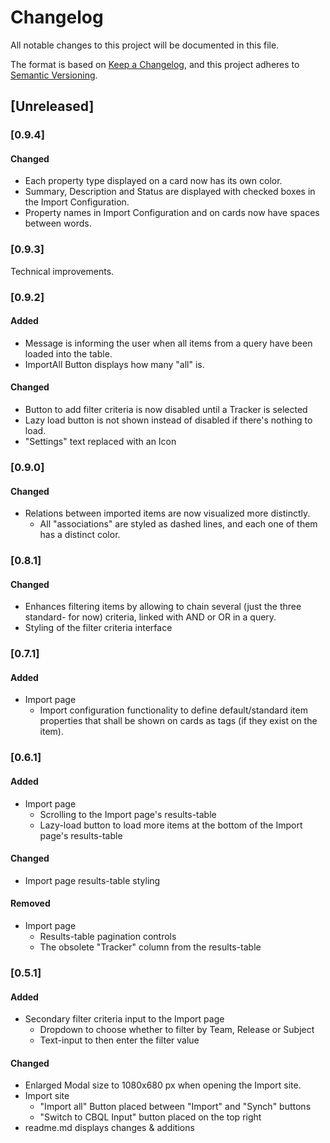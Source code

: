 # Changelog
All notable changes to this project will be documented in this file.

The format is based on [Keep a Changelog](https://keepachangelog.com/en/1.0.0/),
and this project adheres to [Semantic Versioning](https://semver.org/spec/v2.0.0.html).

## [Unreleased]

### [0.9.4]

#### Changed
- Each property type displayed on a card now has its own color.
- Summary, Description and Status are displayed with checked boxes in the Import Configuration.
- Property names in Import Configuration and on cards now have spaces between words.

### [0.9.3]

Technical improvements.

### [0.9.2]

#### Added
- Message is informing the user when all items from a query have been loaded into the table.
- ImportAll Button displays how many "all" is.

#### Changed
- Button to add filter criteria is now disabled until a Tracker is selected
- Lazy load button is not shown instead of disabled if there's nothing to load.
- "Settings" text replaced with an Icon

### [0.9.0]

#### Changed
- Relations between imported items are now visualized more distinctly.  
  - All "associations" are styled as dashed lines, and each one of them has a distinct color.

### [0.8.1]

#### Changed
- Enhances filtering items by allowing to chain several (just the three standard- for now) criteria, linked with AND or OR in a query.
- Styling of the filter criteria interface

### [0.7.1]

#### Added
- Import page 
  - Import configuration functionality to define default/standard item properties that shall be shown on cards as tags (if they exist on the item).

### [0.6.1]

#### Added
- Import page 
  - Scrolling to the Import page's results-table
  - Lazy-load button to load more items at the bottom of the Import page's results-table

#### Changed
- Import page results-table styling

#### Removed
- Import page
  - Results-table pagination controls
  - The obsolete "Tracker" column from the results-table

### [0.5.1]

#### Added
- Secondary filter criteria input to the Import page
    - Dropdown to choose whether to filter by Team, Release or Subject
    - Text-input to then enter the filter value

#### Changed
- Enlarged Modal size to 1080x680 px when opening the Import site.
- Import site
    - "Import all" Button placed between "Import" and "Synch" buttons
    - "Switch to CBQL Input" button placed on the top right
- readme.md displays changes & additions
